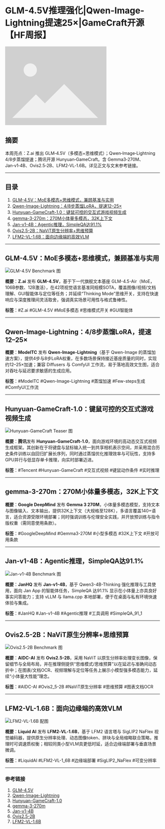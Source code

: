 # GLM-4.5V推理强化|Qwen-Image-Lightning提速25×|GameCraft开源【HF周报】

![封面图](/assets/images/placeholder.png)

## 摘要

本周亮点：Z.ai 推出 GLM‑4.5V（多模态+思维模式）；Qwen‑Image‑Lightning 4/8步蒸馏提速；腾讯开源 Hunyuan‑GameCraft。含 Gemma3‑270M、Jan‑v1‑4B、Ovis2.5‑2B、LFM2‑VL‑1.6B。详见正文与文末参考链接。

---

## 目录

1. [GLM-4.5V：MoE多模态+思维模式，兼顾基准与实用](#zai-orgglm-45vmoe多模态思维模式兼顾基准与实用)
2. [Qwen-Image-Lightning：4/8步蒸馏LoRA，提速12–25×](#lightx2vqwen-image-lightning48步蒸馏lora提速1225)
3. [Hunyuan-GameCraft-1.0：键鼠可控的交互式游戏视频生成](#tencenthunyuan-gamecraft-10键鼠可控的交互式游戏视频生成)
4. [gemma-3-270m：270M小体量多模态，32K上下文](#googlegemma-3-270m270m小体量多模态32k上下文)
5. [Jan-v1-4B：Agentic推理，SimpleQA达91.1%](#janhqjan-v1-4bagentic推理simpleqa达911)
6. [Ovis2.5-2B：NaViT原生分辨率+思维预算](#aidc-aiovis252bnavit原生分辨率思维预算)
7. [LFM2-VL-1.6B：面向边缘端的高效VLM](#liquidailfm2-vl-16b面向边缘端的高效vlm)

---

## GLM-4.5V：MoE多模态+思维模式，兼顾基准与实用

![GLM-4.5V Benchmark 图](https://raw.githubusercontent.com/zai-org/GLM-V/refs/heads/main/resources/bench_45v.jpeg)

**概要**：**Z.ai** 发布 **GLM-4.5V**，基于下一代旗舰文本基座 GLM-4.5-Air（MoE，106B参数、12B激活），在42项视觉语言基准同规模SOTA，覆盖图像/视频/文档理解、GUI智能体与定位等任务；并延续“Thinking Mode”思维开关，支持在快速响应与深度推理间灵活取舍，强调真实场景可用性与格式鲁棒性。

**标签**：#Z.ai #GLM-4.5V #MoE多模态 #思维模式开关 #GUI智能体

---

## Qwen-Image-Lightning：4/8步蒸馏LoRA，提速12–25×

**概要**：**ModelTC** 发布 **Qwen-Image-Lightning**（基于 Qwen-Image 的蒸馏加速方案），提供4步与8步LoRA权重，在多数场景保持接近基座质量的同时，实现约12–25×加速；兼容 Diffusers 与 ComfyUI 工作流，易于落地高效文生图，适合对吞吐与延迟要求敏感的生成应用。

**标签**：#ModelTC #Qwen-Image-Lightning #蒸馏加速 #Few-steps生成 #ComfyUI工作流

---

## Hunyuan-GameCraft-1.0：键鼠可控的交互式游戏视频生成

![Hunyuan-GameCraft Teaser 图](https://huggingface.co/tencent/Hunyuan-GameCraft-1.0/resolve/main/asset/teaser.png)

**概要**：**腾讯**发布 **Hunyuan-GameCraft-1.0**，面向游戏环境的高动态交互式视频生成框架。其创新在于将键盘与鼠标输入统一到共享相机表示空间，并采用混合历史条件训练以自回归扩展长序列，同时通过蒸馏优化推理效率与可玩性，支持多GPU并行与低显存单卡推理，向实时部署迈进。

**标签**：#Tencent #Hunyuan-GameCraft #交互式视频 #键鼠动作条件 #实时推理

---

## gemma-3-270m：270M小体量多模态，32K上下文

**概要**：**Google DeepMind** 发布 **Gemma 3 270M**，小体量多模态模型，支持文本与图像输入、文本输出，提供32K上下文（大规格至128K），多语言覆盖140+语言，适合资源受限环境部署；同时强调训练与伦理安全实践，并开放预训练与指令版权重（需同意使用条款）。

**标签**：#GoogleDeepMind #Gemma3-270M #小型多模态 #32K上下文 #开放可用条款

---

## Jan-v1-4B：Agentic推理，SimpleQA达91.1%

![Jan-v1-4B Benchmark 图](https://cdn-uploads.huggingface.co/production/uploads/65713d70f56f9538679e5a56/6CaETynCW18MXgDrbp_N9.png)

**概要**：**JanHQ** 发布 **Jan-v1-4B**，基于 Qwen3-4B-Thinking 强化推理与工具使用，面向 Jan App 的智能体任务，SimpleQA 达91.1% 显示在小体量上亦具良好事实问答能力；支持 vLLM 与 llama.cpp 本地部署，便于在桌面与私有环境快速体验与集成。

**标签**：#JanHQ #Jan-v1-4B #Agentic推理 #工具调用 #SimpleQA_91_1

---

## Ovis2.5-2B：NaViT原生分辨率+思维预算

![Ovis2.5-2B Benchmark 图](https://cdn-uploads.huggingface.co/production/uploads/637aebed7ce76c3b834cea37/kh-1dhZRAduP-P4SkIhXr.png)

**概要**：**AIDC-AI** 发布 **Ovis2.5-2B**，采用 NaViT 以原生分辨率处理变长图像，保留细节与全局布局，并在推理侧提供“思维模式/思维预算”以在延迟与准确间动态折中；在图表/文档OCR、视频理解与定位等任务上展示小模型强多模态能力，延续“小体量大性能”理念。

**标签**：#AIDC-AI #Ovis2_5-2B #NaViT原生分辨率 #思维预算 #图表文档OCR

---

## LFM2-VL-1.6B：面向边缘端的高效VLM

![LFM2-VL-1.6B 配图](https://cdn-uploads.huggingface.co/production/uploads/61b8e2ba285851687028d395/7_6D7rWrLxp2hb6OHSV1p.png)

**概要**：**Liquid AI** 发布 **LFM2‑VL‑1.6B**，基于 LFM2 语言塔与 SigLIP2 NaFlex 视觉编码器，提供原生分辨率处理、动态图像token、拼块与全局缩略联合策略，推理时可调速质权衡；相较同类小型VLM具更低时延，适合边缘端部署与垂直场景微调。

**标签**：#LiquidAI #LFM2-VL-1_6B #边缘端部署 #SigLIP2_NaFlex #可变分辨率

---

### **参考链接**

1. [GLM-4.5V](https://huggingface.co/zai-org/GLM-4.5V)
2. [Qwen-Image-Lightning](https://huggingface.co/lightx2v/Qwen-Image-Lightning)
3. [Hunyuan-GameCraft-1.0](https://huggingface.co/tencent/Hunyuan-GameCraft-1.0)
4. [gemma-3-270m](https://huggingface.co/google/gemma-3-270m)
5. [Jan-v1-4B](https://huggingface.co/janhq/Jan-v1-4B)
6. [Ovis2.5-2B](https://huggingface.co/AIDC-AI/Ovis2.5-2B)
7. [LFM2-VL-1.6B](https://huggingface.co/LiquidAI/LFM2-VL-1.6B)
